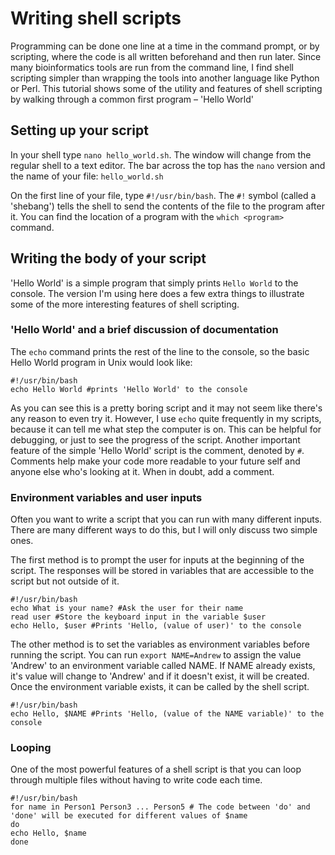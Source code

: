 # Writing shell scripts
Programming can be done one line at a time in the command prompt, or by scripting, where the code is all written beforehand and then run later. Since many bioinformatics tools are run from the command line, I find shell scripting simpler than wrapping the tools into another language like Python or Perl. This tutorial shows some of the utility and features of shell scripting by walking through a common first program – 'Hello World'

## Setting up your script
In your shell type `nano hello_world.sh`. The window will change from the regular shell to a text editor. The bar across the top has the `nano` version and the name of your file: `hello_world.sh`

On the first line of your file, type `#!/usr/bin/bash`. The `#!` symbol (called a 'shebang') tells the shell to send the contents of the file to the program after it. You can find the location of a program with the `which <program>` command. 

## Writing the body of your script
'Hello World' is a simple program that simply prints `Hello World` to the console. The version I'm using here does a few extra things to illustrate some of the more interesting features of shell scripting. 

### 'Hello World' and a brief discussion of documentation
The `echo` command prints the rest of the line to the console, so the basic Hello World program in Unix would look like:
```
#!/usr/bin/bash
echo Hello World #prints 'Hello World' to the console
```
As you can see this is a pretty boring script and it may not seem like there's any reason to even try it. However, I use `echo` quite frequently in my scripts, because it can tell me what step the computer is on. This can be helpful for debugging, or just to see the progress of the script. Another important feature of the simple 'Hello World' script is the comment, denoted by `#`. Comments help make your code more readable to your future self and anyone else who's looking at it. When in doubt, add a comment.

### Environment variables and user inputs
Often you want to write a script that you can run with many different inputs. There are many different ways to do this, but I will only discuss two simple ones. 

The first method is to prompt the user for inputs at the beginning of the script. The responses will be stored in variables that are accessible to the script but not outside of it.
```
#!/usr/bin/bash
echo What is your name? #Ask the user for their name
read user #Store the keyboard input in the variable $user
echo Hello, $user #Prints 'Hello, (value of user)' to the console
```
The other method is to set the variables as environment variables before running the script. You can run `export NAME=Andrew` to assign the value 'Andrew' to an environment variable called NAME. If NAME already exists, it's value will change to 'Andrew' and if it doesn't exist, it will be created. Once the environment variable exists, it can be called by the shell script.
```
#!/usr/bin/bash
echo Hello, $NAME #Prints 'Hello, (value of the NAME variable)' to the console
```

### Looping
One of the most powerful features of a shell script is that you can loop through multiple files without having to write code each time.
```
#!/usr/bin/bash
for name in Person1 Person3 ... Person5 # The code between 'do' and 'done' will be executed for different values of $name
do
echo Hello, $name
done
```
